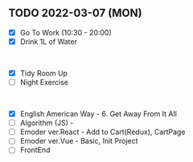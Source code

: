 ## TODO 2022-03-07 (MON)

- [x] Go To Work (10:30 - 20:00)
- [x] Drink 1L of Water
<br>

- [x] Tidy Room Up
- [ ] Night Exercise 
<br>

- [x] English American Way - 6. Get Away From It All
- [ ] Algorithm (JS) - 
- [ ] Emoder ver.React - Add to Cart(Redux), CartPage
- [ ] Emoder ver.Vue - Basic, Init Project
- [ ] FrontEnd 